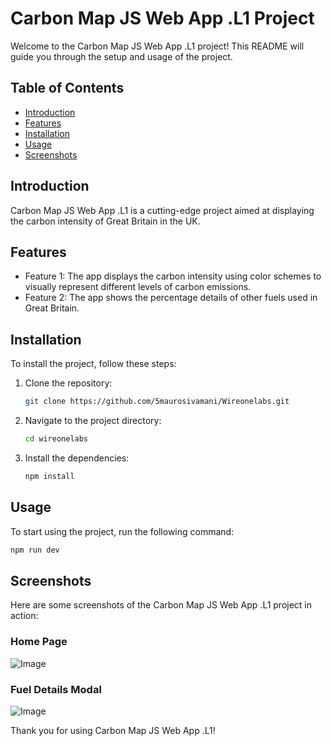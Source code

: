# Carbon Map JS Web App .L1 Project

Welcome to the Carbon Map JS Web App .L1 project! This README will guide you through the setup and usage of the project.

## Table of Contents

- [Introduction](#introduction)
- [Features](#features)
- [Installation](#installation)
- [Usage](#usage)
- [Screenshots](#Screenshots)

## Introduction

Carbon Map JS Web App .L1 is a cutting-edge project aimed at displaying the carbon intensity of Great Britain in the UK.

## Features

- Feature 1: The app displays the carbon intensity using color schemes to visually represent different levels of carbon emissions.
- Feature 2: The app shows the percentage details of other fuels used in Great Britain.

## Installation

To install the project, follow these steps:

1. Clone the repository:
   ```bash
   git clone https://github.com/5maurosivamani/Wireonelabs.git
   ```
2. Navigate to the project directory:
   ```bash
   cd wireonelabs
   ```
3. Install the dependencies:
   ```bash
   npm install
   ```

## Usage

To start using the project, run the following command:

```bash
npm run dev
```

## Screenshots

Here are some screenshots of the Carbon Map JS Web App .L1 project in action:

### Home Page

![Image](https://github.com/user-attachments/assets/dc317d7f-2e75-4423-b034-5e348cffde79)

### Fuel Details Modal

![Image](https://github.com/user-attachments/assets/e56d6350-b915-43f3-afaa-ed196aa0a8c5)

Thank you for using Carbon Map JS Web App .L1!
